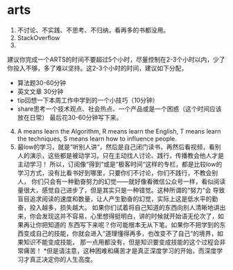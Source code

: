 # arts
1. 不讨论、不实践、不思考、不归纳，看再多的书都没用。
2. StackOverflow
3.
建议你完成一个ARTS的时间不要超过5个小时，尽量控制在2-3个小时以内，少了你投入不够，多了难以坚持。这2-3个小时的时间，建议如下分配，
- 算法题30-60分钟
- 英文文章 30分钟
- tip回想一下本周工作中学到的一个小技巧（10分钟）
- share思考一个技术观点、社会热点、一个产品或是一个困惑（这个时间应该放在日常）
最后花30-60分钟写下来。

4. A means learn the Algorithm, R means learn the English, T means learn the techniques, S means learn how to influence people.
5. 最low的学习，就是“听别人讲“，然后是自己闭门读书，再然后看视频，看别人的演示，这些都是被动学习。只在主动找人讨论、践行，传播教会他人才是主动学习！
   所以，订阅像“得到“或是“极客时间“这样的专栏，都是比较low的学习方式，没有比看书好到哪里，只要你们不讨论，你们不践行，不教会别人，
   你们只会有一种勤奋努力的幻觉——就好像看微信公众号一样，看似阅读量很大，感觉自己进步了，但是其实只是一种错觉。这种所谓的“努力“会
   导致盲目追求阅读的速度和数量，让人产生勤奋的幻觉，实际上这是低水平的勤奋，投入越多，损失越大。
   如果你们试着将自己知道的东西向别人清晰地讲出来，你会发现这并不容易，心里想得挺明白，讲的时候就开始语无伦次了，如果再让你把知道的
   东西写下来呢？你可能根本无从下笔。如果你不把学到的东西变成自己的技能，你就会进入“道理懂得再多，也改变不了自己“的境界，如果知识不能变成技能，
   那一点用都没有，但是知识要变成技能的这个过程会非常痛苦！ *但是请注意，这种困难和痛苦才是真正深度学习的开始，而深度学习才真正决定你的人生高度。
